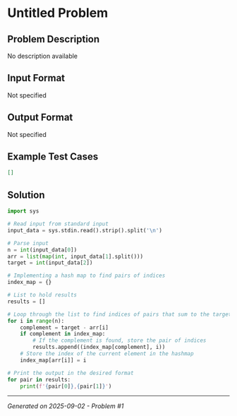 # Untitled Problem

## Problem Description
No description available

## Input Format
Not specified

## Output Format
Not specified

## Example Test Cases
```json
[]
```

## Solution
```python
import sys

# Read input from standard input
input_data = sys.stdin.read().strip().split('\n')

# Parse input
n = int(input_data[0])
arr = list(map(int, input_data[1].split()))
target = int(input_data[2])

# Implementing a hash map to find pairs of indices
index_map = {}

# List to hold results
results = []

# Loop through the list to find indices of pairs that sum to the target
for i in range(n):
    complement = target - arr[i]
    if complement in index_map:
        # If the complement is found, store the pair of indices
        results.append((index_map[complement], i))
    # Store the index of the current element in the hashmap
    index_map[arr[i]] = i

# Print the output in the desired format
for pair in results:
    print(f'{pair[0]},{pair[1]}')
```

---
*Generated on 2025-09-02 - Problem #1*